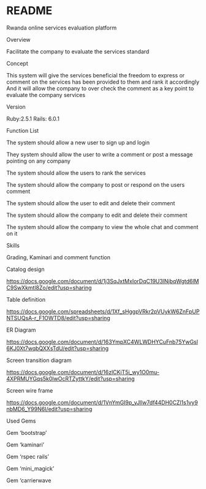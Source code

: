 # README

Rwanda online services evaluation platform


Overview 

Facilitate the company to evaluate the services standard

Concept 

This system will give the services beneficial the freedom to express or comment on the services has been provided to them and rank it accordingly
And it will allow the company to over check the comment as a key point to  evaluate the company services

Version 

Ruby:2.5.1
Rails: 6.0.1

Function List 

The system should allow a new user to sign up and login

They system should allow the user to write a comment or post a message pointing on any company

The system should allow the users to rank the services

The system should allow the company to post or respond on the users comment

The system should allow the user to edit and delete their comment

The system should allow the company to edit and delete their comment

The system should allow the company to view the whole chat and comment on it


Skills 


 Grading, Kaminari and comment function

Catalog design 

https://docs.google.com/document/d/1j3SqJxtMxIorDqC19U3lNjbqWgtd6lMC9SwXkmtl8Zo/edit?usp=sharing

Table definition 

https://docs.google.com/spreadsheets/d/1Xf_sHggpVRkr2pVUykW6ZnFpUPNTSUQsA-r_F1OWTD8/edit?usp=sharing


ER Diagram 

https://docs.google.com/document/d/163YmpXC4WLWDHYCuFnb75YwGsl6KJ0Xt7wqbQXXsTdU/edit?usp=sharing

Screen transition diagram


https://docs.google.com/document/d/16zlCKjT5i_wy1O0mu-4XPRMUYGqs5k0lwOcRTZyttkY/edit?usp=sharing

Screen wire frame

https://docs.google.com/document/d/1VnYmGI9p_yJllw7df44DH0CZl1s1vy9nbMD6_Y99N6I/edit?usp=sharing

Used Gems

Gem ‘bootstrap’

Gem ‘kaminari’

Gem ‘rspec rails’

Gem ‘mini_magick’

Gem ‘carrierwave


